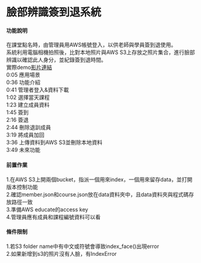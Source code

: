 # 臉部辨識簽到退系統

#### 功能說明
在課堂點名時，由管理員用AWS帳號登入，以供老師與學員簽到退使用。<br>
系統利用電腦相機拍照後，比對本地照片與AWS S3上存放之照片集合，進行臉部辨識以確認此人身分，並紀錄簽到退時間。<br>
實際demo[影片連結](https://youtu.be/vSzr-tRt5SQ)<br>
0:05 應用場景<br>
0:36 功能介紹<br>
0:41 管理者登入&資料下載<br>
1:02 選擇當天課程<br>
1:23 建立成員資料<br>
1:45 簽到<br>
2:16 簽退<br>
2:44 刪除退訓成員<br>
3:19 將成員加回<br>
3:36 上傳資料到AWS S3並刪除本地資料<br>
3:49 未來功能<br>

#### 前置作業
1.在AWS S3上開兩個bucket，指派一個用來index，一個用來留存data，並打開版本控制功能<br>
2.確認member.json和course.json放在data資料夾中，且data資料夾與程式碼存放路徑一致<br>
3.準備AWS educate的access key<br>
4.管理員應有成員和課程編號資料可以看<br>


#### 條件限制
1.若S3 folder name中有中文或符號會導致index_face()出現error<br>
2.如果新增到s3的照片沒有人臉，有IndexError
